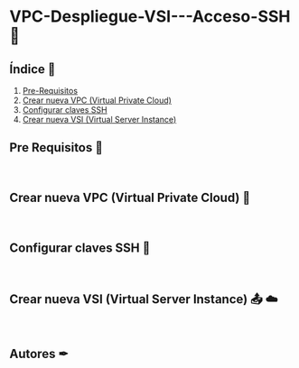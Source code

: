# VPC-Despliegue-VSI---Acceso-SSH 🔐


## Índice  📰
1. [Pre-Requisitos](#Pre-Requisitos-pencil)
2. [Crear nueva VPC (Virtual Private Cloud)](#Crear-nueva-VPC-(Virtual-Private-Cloud)-mag_right)
3. [Configurar claves SSH](#Configurar-claves-SSH-file_folder)
4. [Crear nueva VSI (Virtual Server Instance)](#Crear-nueva-VSI-(Virtual-Server-Instance)-outbox_tray-cloud)


## Pre Requisitos :pencil:
<br />

## Crear nueva VPC (Virtual Private Cloud) :mag_right:
<br />

## Configurar claves SSH :file_folder:
<br />

## Crear nueva VSI (Virtual Server Instance) :outbox_tray: :cloud:
<br />

## Autores ✒
<br />
